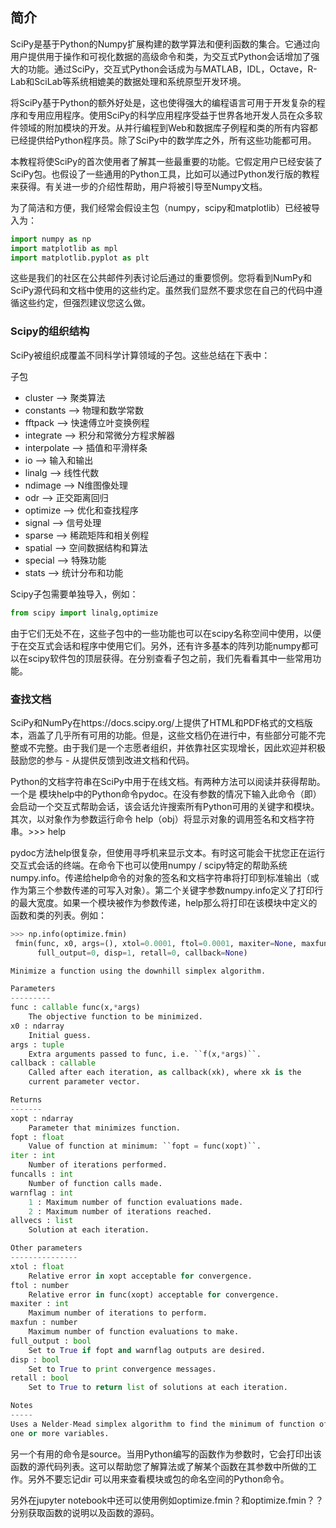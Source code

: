 ## 简介

SciPy是基于Python的Numpy扩展构建的数学算法和便利函数的集合。它通过向用户提供用于操作和可视化数据的高级命令和类，为交互式Python会话增加了强大的功能。通过SciPy，交互式Python会话成为与MATLAB，IDL，Octave，R-Lab和SciLab等系统相媲美的数据处理和系统原型开发环境。

将SciPy基于Python的额外好处是，这也使得强大的编程语言可用于开发复杂的程序和专用应用程序。使用SciPy的科学应用程序受益于世界各地开发人员在众多软件领域的附加模块的开发。从并行编程到Web和数据库子例程和类的所有内容都已经提供给Python程序员。除了SciPy中的数学库之外，所有这些功能都可用。

本教程将使SciPy的首次使用者了解其一些最重要的功能。它假定用户已经安装了SciPy包。也假设了一些通用的Python工具，比如可以通过Python发行版的教程来获得。有关进一步的介绍性帮助，用户将被引导至Numpy文档。

为了简洁和方便，我们经常会假设主包（numpy，scipy和matplotlib）已经被导入为：

```python
import numpy as np
import matplotlib as mpl
import matplotlib.pyplot as plt

```

这些是我们的社区在公共邮件列表讨论后通过的重要惯例。您将看到NumPy和SciPy源代码和文档中使用的这些约定。虽然我们显然不要求您在自己的代码中遵循这些约定，但强烈建议您这么做。


### Scipy的组织结构

SciPy被组织成覆盖不同科学计算领域的子包。这些总结在下表中：

子包
	        
- cluster -->  聚类算法
- constants	 -->   物理和数学常数
- fftpack	 -->   快速傅立叶变换例程
- integrate	 -->   积分和常微分方程求解器
- interpolate -->	插值和平滑样条
- io	  -->        输入和输出
- linalg  -->  	线性代数
- ndimage	-->   N维图像处理
- odr	      -->   正交距离回归
- optimize	-->   优化和查找程序
- signal	   -->   信号处理
- sparse	   -->   稀疏矩阵和相关例程
- spatial	-->   空间数据结构和算法
- special	-->   特殊功能
- stats	   -->   统计分布和功能

Scipy子包需要单独导入，例如：

```python
from scipy import linalg,optimize

```

由于它们无处不在，这些子包中的一些功能也可以在scipy名称空间中使用，以便于在交互式会话和程序中使用它们。另外，还有许多基本的阵列功能numpy都可以在scipy软件包的顶层获得。在分别查看子包之前，我们先看看其中一些常用功能。

### 查找文档

SciPy和NumPy在https://docs.scipy.org/上提供了HTML和PDF格式的文档版本，涵盖了几乎所有可用的功能。但是，这些文档仍在进行中，有些部分可能不完整或不完整。由于我们是一个志愿者组织，并依靠社区实现增长，因此欢迎并积极鼓励您的参与 - 从提供反馈到改进文档和代码。

Python的文档字符串在SciPy中用于在线文档。有两种方法可以阅读并获得帮助。一个是 模块help中的Python命令pydoc。在没有参数的情况下输入此命令（即）会启动一个交互式帮助会话，该会话允许搜索所有Python可用的关键字和模块。其次，以对象作为参数运行命令 help（obj）将显示对象的调用签名和文档字符串。>>> help

pydoc方法help很复杂，但使用寻呼机来显示文本。有时这可能会干扰您正在运行交互式会话的终端。在命令下也可以使用numpy / scipy特定的帮助系统numpy.info。传递给help命令的对象的签名和文档字符串将打印到标准输出（或作为第三个参数传递的可写入对象）。第二个关键字参数numpy.info定义了打印行的最大宽度。如果一个模块被作为参数传递，help那么将打印在该模块中定义的函数和类的列表。例如：

```python
>>> np.info(optimize.fmin)
 fmin(func, x0, args=(), xtol=0.0001, ftol=0.0001, maxiter=None, maxfun=None,
      full_output=0, disp=1, retall=0, callback=None)

Minimize a function using the downhill simplex algorithm.

Parameters
---------
func : callable func(x,*args)
    The objective function to be minimized.
x0 : ndarray
    Initial guess.
args : tuple
    Extra arguments passed to func, i.e. ``f(x,*args)``.
callback : callable
    Called after each iteration, as callback(xk), where xk is the
    current parameter vector.

Returns
-------
xopt : ndarray
    Parameter that minimizes function.
fopt : float
    Value of function at minimum: ``fopt = func(xopt)``.
iter : int
    Number of iterations performed.
funcalls : int
    Number of function calls made.
warnflag : int
    1 : Maximum number of function evaluations made.
    2 : Maximum number of iterations reached.
allvecs : list
    Solution at each iteration.

Other parameters
---------------
xtol : float
    Relative error in xopt acceptable for convergence.
ftol : number
    Relative error in func(xopt) acceptable for convergence.
maxiter : int
    Maximum number of iterations to perform.
maxfun : number
    Maximum number of function evaluations to make.
full_output : bool
    Set to True if fopt and warnflag outputs are desired.
disp : bool
    Set to True to print convergence messages.
retall : bool
    Set to True to return list of solutions at each iteration.

Notes
-----
Uses a Nelder-Mead simplex algorithm to find the minimum of function of
one or more variables.
```
另一个有用的命令是source。当用Python编写的函数作为参数时，它会打印出该函数的源代码列表。这可以帮助您了解算法或了解某个函数在其参数中所做的工作。另外不要忘记dir 可以用来查看模块或包的命名空间的Python命令。

另外在jupyter notebook中还可以使用例如optimize.fmin？和optimize.fmin？？分别获取函数的说明以及函数的源码。
